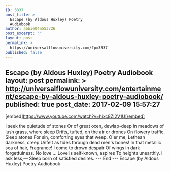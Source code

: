 ```yaml
---
ID: 3337
post_title: >
  Escape (by Aldous Huxley) Poetry
  Audiobook
author: abbie04m553726
post_excerpt: ""
layout: post
permalink: >
  https://universalflowuniversity.com/?p=3337
published: false
---
```

Escape (by Aldous Huxley) Poetry Audiobook
layout: post
permalink: >
  http://universalflowuniversity.com/entertainment/escape-by-aldous-huxley-poetry-audiobook/
published: true
post_date: 2017-02-09 15:57:27
---
[embed]https://www.youtube.com/watch?v=hixc8Zl2V1U[/embed]<br>
<p>I seek the quietude of stones
Or of great oxen, dewlap-deep
In meadows of lush grass, where sleep
Drifts, tufted, on the air or drones
On flowery traffic. Sleep atones
For sin, comforting eyes that weep.
O'er me, Lethean darkness, creep
Unfelt as tides through dead men's bones!
In that metallic sea of hair,
Fragrance! I come to drown despair
Of wings in dark forgetfulness.
No love ... Love is self-known, aspires
To heights unearthly. I ask less,—
Sleep born of satisfied desires.
--- End ---
Escape (by Aldous Huxley) Poetry Audiobook</p>
